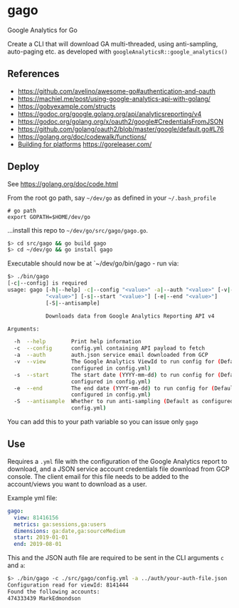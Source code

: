 # gago
Google Analytics for Go

Create a CLI that will download GA multi-threaded, using anti-sampling, auto-paging etc. as developed with `googleAnalyticsR::google_analytics()`

## References

* https://github.com/avelino/awesome-go#authentication-and-oauth
* https://machiel.me/post/using-google-analytics-api-with-golang/
* https://gobyexample.com/structs
* https://godoc.org/google.golang.org/api/analyticsreporting/v4
* https://godoc.org/golang.org/x/oauth2/google#CredentialsFromJSON
* https://github.com/golang/oauth2/blob/master/google/default.go#L76
* https://golang.org/doc/codewalk/functions/
* [Building for platforms](https://stackoverflow.com/questions/12168873/cross-compile-go-on-osx) https://goreleaser.com/

## Deploy

See https://golang.org/doc/code.html

From the root go path, say `~/dev/go` as defined in your `~/.bash_profile`

```
# go path
export GOPATH=$HOME/dev/go
```

...install this repo to `~/dev/go/src/gago/gago.go`.

```sh
$> cd src/gago && go build gago
$> cd ~/dev/go && go install gago
```

Executable should now be at `~/dev/go/bin/gago - run via:

```sh
$> ./bin/gago
[-c|--config] is required
usage: gago [-h|--help] -c|--config "<value>" -a|--auth "<value>" [-v|--view
            "<value>"] [-s|--start "<value>"] [-e|--end "<value>"]
            [-S|--antisample]

            Downloads data from Google Analytics Reporting API v4

Arguments:

  -h  --help        Print help information
  -c  --config      config.yml containing API payload to fetch
  -a  --auth        auth.json service email downloaded from GCP 
  -v  --view        The Google Analytics ViewId to run config for (Default as
                    configured in config.yml)
  -s  --start       The start date (YYYY-mm-dd) to run config for (Default as
                    configured in config.yml)
  -e  --end         The end date (YYYY-mm-dd) to run config for (Default as
                    configured in config.yml)
  -S  --antisample  Whether to run anti-sampling (Default as configured in
                    config.yml)
```

You can add this to your path variable so you can issue only `gago`

## Use

Requires a `.yml` file with the configuration of the Google Analytics report to download, and a JSON service account credentials file download from GCP console.  The client email for this file needs to be added to the account/views you want to download as a user.

Example yml file:

```yml
gago:
  view: 81416156
  metrics: ga:sessions,ga:users
  dimensions: ga:date,ga:sourceMedium
  start: 2019-01-01
  end: 2019-08-01
```

This and the JSON auth file are required to be sent in the CLI arguments `c` and `a`:

```bash
$> ./bin/gago -c ./src/gago/config.yml -a ../auth/your-auth-file.json
Configuration read for viewId: 8141444
Found the following accounts:
474333439 MarkEdmondson
```
